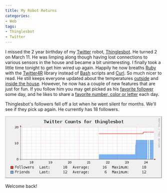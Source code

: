 ```yaml
---
title: My Robot Returns
categories:
- Web
tags:
- Thinglesbot
- Twitter
---
```


I missed the 2 year birthday of my [Twitter](http://twitter.com/) robot, [Thinglesbot](http://twitter.com/thinglesbot). He turned 2 on March 11. He was limping along though having lost connections to various sensors in the house and became a bit uninteresting. I finally took a little time tonight to get him wired up again.
Happily he now breaths [Ruby](http://www.ruby-lang.org/en/) with the [Twitter4R](http://twitter4r.rubyforge.org/) library instead of [Bash](http://www.gnu.org/software/bash/) scripts and [Curl](http://curl.haxx.se/). So much nicer to read. He still keeps everyone updated about the temperatures [outside](http://twitter.com/thinglesbot/status/1385822758) and [inside the house](http://twitter.com/thinglesbot/status/1385469229). However, he now has a couple of new features that are just for fun. If you follow him you may get picked as his [favorite follower](http://twitter.com/thinglesbot/status/1385599425) some day, and he likes to share a [favorite number, color or letter](http://twitter.com/thinglesbot/status/1375634183) each day.

Thinglesbot's followers fell off a lot when he went silent for months. We'll see if they pick up again. He currently has 18 followers.

![thinglesbot-followers-200903.png](/assets/posts/2009/thinglesbot-followers-200903.png)

Welcome back!
